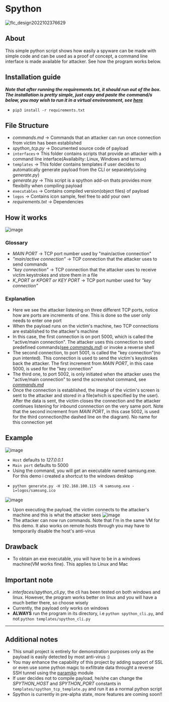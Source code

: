 # Spython

![flc_design2022102376629](https://user-images.githubusercontent.com/91953982/197397830-3cdd5836-bb62-43c7-bfbf-74977a856a74.png)

## About

This simple python script shows how easily a spyware can be made with simple code and can be used as a proof of concept, a command line interface is  made available for attacker. See how the program works below.

## Installation guide

***Note that after running the *requirements.txt*, it should run out of the box. The installation is pretty simple, just copy and paste the command/s below, you may wish to run it in a virtual envinronment, see [here](https://docs.python.org/3/library/venv.html)***
    
-    `pip3 install -r requirements.txt`

## File Structure

- _commands.md_ -> Commands that an attacker can run once connection from victim has been established
- _spython_tcp.py_ -> Documented source code of payload
- `interfaces`-> This folder contains scripts that provide an attacker with a command line interface(Availabilty: Linux, Windows and termux)
- `templates` -> This folder contains templates if user decides to automatically generate payload from the CLI or separately(using *generate.py*)
- _generate.py_ -> This script is a spython add-on thats provides more flexibilty when compiling payload
- `executables` -> Contains compiled version(object files) of payload
- `logos` -> Contains icon sample, feel free to add your own
- _requirements.txt_ -> Dependencies
## How it works

![image](https://user-images.githubusercontent.com/91953982/197544894-84fdfb20-2e73-4f5b-b4ca-a24dd663afdf.png)

### Glossary

- _MAIN PORT_ -> TCP port number used by "main/active connection"
- _"main/active connection"_ -> TCP connection that the attacker uses to send commands
- _"key connection"_ -> TCP connection that the attacker uses to receive victim keystrokes and store them in a file
- _K_PORT or KPORT or KEY PORT_ -> TCP port number used for _"key connection"_

### Explanation

- Here we see the attacker listening on three different TCP ports, notice how are ports are increments of one. This is done so the user only needs to enter one port
- When the payload runs on the victim's machine, two TCP connections are established to the attacker's machine
- In this case, the first connection is on port 5000, which is called the "active/main connection". The attacker uses this connection to send predefined commands([see _commands.md_](https://github.com/Theguydev/Spython/blob/main/commands.md)) or invoke a reverse shell
- The second connection, to port 5001, is called the "key connection"(no pun intented). This connection is used to send the victim's keystrokes back the attacker. The first increment from _MAIN PORT_, in this case 5000, is used for the "key connection"
- The third one, to port 5002, is only initiated when the attacker uses the "active/main connection" to send the _screenshot_ command, see [_commands.md_](https://github.com/Theguydev/Spython/blob/main/commands.md)
- Once the connection is established, the image of the victim's screen is sent to the attacker and stored in a file(which is specified by the user). After the data is sent, the victim closes the connection and the attacker continues listening for inbound connnection on the very same port. Note that the second increment from _MAIN PORT_, in this case 5002, is used for the third connection(the dashed line on the diagram). No name for this connection yet
## Example ##
![image](https://user-images.githubusercontent.com/91953982/198356174-05291422-f6f9-482f-8632-213ef01af8ce.png)
- `Host` defaults to *127.0.0.1*
- `Main port` defaults to 5000
- Using the command, you will get an executable named samsung.exe. For this demo i created a shortcut to the windows desktop
-     python generate.py -H 192.168.100.115 -N samsung.exe -i=logos/samsung.ico
![image](https://user-images.githubusercontent.com/91953982/198357623-35133f42-1c8b-4ce2-a6af-55f9f787cae6.png)
- Upon executing the payload, the victim connects to the attacker's machine and this is what the attacker sees
![image](https://user-images.githubusercontent.com/91953982/198358718-30965c80-cf08-4d48-8be4-89b3f72ad15d.png)
- The attacker can now run commands. Note that I'm in the same VM for this demo. It also works on remote hosts through  you may have to temporarily disable the host's anti-virus


## Drawback ##
- To obtain an exe executable, you will have to be in a windows machine(VM works fine). This applies to Linux and Mac

## Important note
- *interfaces/spython_cli.py*, the cli has been tested on both windows and linux. However, the program works better on linux and you will have a much better there, so choose wisely
- Currently, the payload only works on windows
- **ALWAYS** run the program in its directory, i.e `python spython_cli.py`, and not `python templates/spython_cli.py`
---
## Additional notes

- This small project is entirely for demonstration purposes only as the payload is easily detected by most anti-virus :)
- You may enhance the capability of this project by adding support of SSL or even use some python magic to exfiltrate data throught a reverse SSH tunnel using the [paramiko](https://www.paramiko.org/) module
- If user decides not to compile payload, he/she can change the *SPYTHON_HOST* and *SPYTHON_PORT* constants in  `templates/spython_tcp_template.py` and run it as a normal python script
- Spython is currently in pre-alpha state, more features are coming soon!!
